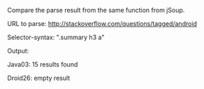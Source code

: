 Compare the parse result from the same function from jSoup.

URL to parse: http://stackoverflow.com/questions/tagged/android

Selector-syntax: ".summary h3 a" 

Output:

Java03: 15 results found

Droid26: empty result
